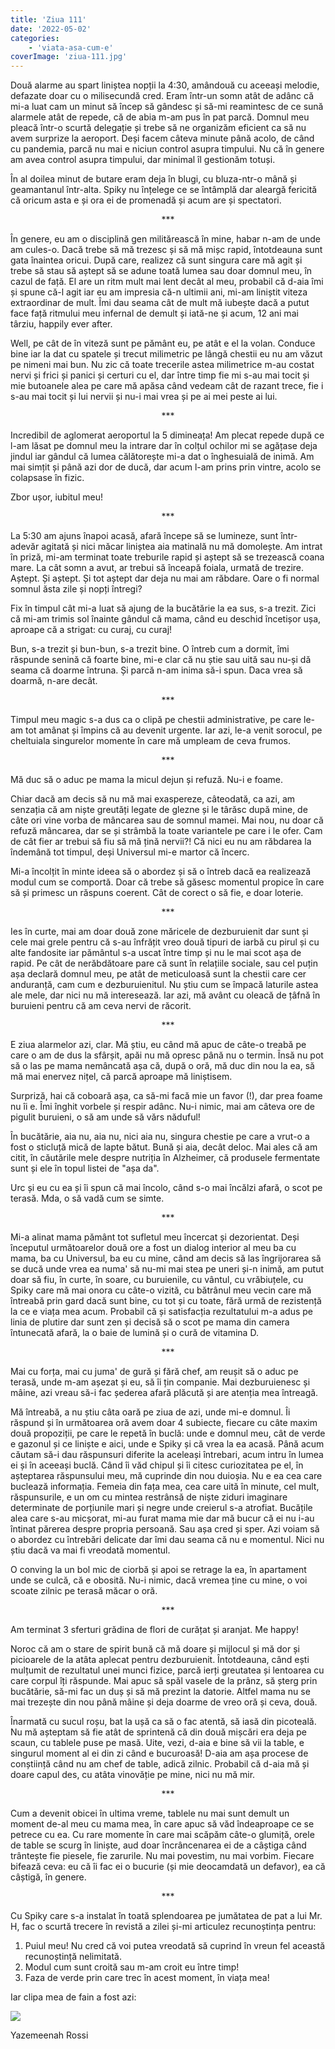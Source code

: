 ```yaml
---
title: 'Ziua 111'
date: '2022-05-02'
categories:
    - 'viata-asa-cum-e'
coverImage: 'ziua-111.jpg'
---
```


Două alarme au spart liniștea nopții la 4:30, amândouă cu aceeași melodie, defazate doar cu o milisecundă cred. Eram într-un somn atât de adânc că mi-a luat cam un minut să încep să gândesc și să-mi reamintesc de ce sună alarmele atât de repede, că de abia m-am pus în pat parcă. Domnul meu pleacă într-o scurtă delegație și trebe să ne organizăm eficient ca să nu avem surprize la aeroport. Deși facem câteva minute până acolo, de când cu pandemia, parcă nu mai e niciun control asupra timpului. Nu că în genere am avea control asupra timpului, dar minimal îl gestionăm totuși.

În al doilea minut de butare eram deja în blugi, cu bluza-ntr-o mână și geamantanul într-alta. Spiky nu înțelege ce se întâmplă dar aleargă fericită că oricum asta e și ora ei de promenadă și acum are și spectatori.

<p style="text-align: center;">***</p>

În genere, eu am o disciplină gen militărească în mine, habar n-am de unde am cules-o. Dacă trebe să mă trezesc și să mă mișc rapid, întotdeauna sunt gata înaintea oricui. După care, realizez că sunt singura care mă agit și trebe să stau să aștept să se adune toată lumea sau doar domnul meu, în cazul de față. El are un ritm mult mai lent decât al meu, probabil că d-aia îmi și spune că-l agit iar eu am impresia că-n ultimii ani, mi-am liniștit viteza extraordinar de mult. Îmi dau seama cât de mult mă iubește dacă a putut face față ritmului meu infernal de demult și iată-ne și acum, 12 ani mai târziu, happily ever after.

Well, pe cât de în viteză sunt pe pământ eu, pe atât e el la volan. Conduce bine iar la dat cu spatele și trecut milimetric pe lângă chestii eu nu am văzut pe nimeni mai bun. Nu zic că toate trecerile astea milimetrice m-au costat nervi și frici și panici și certuri cu el, dar între timp fie mi s-au mai tocit și mie butoanele alea pe care mă apăsa când vedeam cât de razant trece, fie i s-au mai tocit și lui nervii și nu-i mai vrea și pe ai mei peste ai lui.

<p style="text-align: center;">***</p>

Incredibil de aglomerat aeroportul la 5 dimineața! Am plecat repede după ce l-am lăsat pe domnul meu la intrare dar în colțul ochilor mi se agățase deja jindul iar gândul că lumea călătorește mi-a dat o înghesuială de inimă. Am mai simțit și până azi dor de ducă, dar acum l-am prins prin vintre, acolo se colapsase în fizic.

Zbor ușor, iubitul meu!

<p style="text-align: center;">***</p>

La 5:30 am ajuns înapoi acasă, afară începe să se lumineze, sunt într-adevăr agitată și nici măcar liniștea aia matinală nu mă domolește. Am intrat în priză, mi-am terminat toate treburile rapid și aștept să se trezească coana mare. La cât somn a avut, ar trebui să înceapă foiala, urmată de trezire. Aștept. Și aștept. Și tot aștept dar deja nu mai am răbdare. Oare o fi normal somnul ăsta zile și nopți întregi?

Fix în timpul cât mi-a luat să ajung de la bucătărie la ea sus, s-a trezit. Zici că mi-am trimis sol înainte gândul că mama, când eu deschid încetișor ușa, aproape că a strigat: cu curaj, cu curaj!

Bun, s-a trezit și bun-bun, s-a trezit bine. O întreb cum a dormit, îmi răspunde senină că foarte bine, mi-e clar că nu știe sau uită sau nu-și dă seama că doarme întruna. Și parcă n-am inima să-i spun. Daca vrea să doarmă, n-are decât.

<p style="text-align: center;">***</p>

Timpul meu magic s-a dus ca o clipă pe chestii administrative, pe care le-am tot amânat și împins că au devenit urgente. Iar azi, le-a venit sorocul, pe cheltuiala singurelor momente în care mă umpleam de ceva frumos.

<p style="text-align: center;">***</p>

Mă duc să o aduc pe mama la micul dejun și refuză. Nu-i e foame.

Chiar dacă am decis să nu mă mai exaspereze, câteodată, ca azi, am senzația că am niște greutăți legate de glezne și le târăsc după mine, de câte ori vine vorba de mâncarea sau de somnul mamei. Mai nou, nu doar că refuză mâncarea, dar se și strâmbă la toate variantele pe care i le ofer. Cam de cât fier ar trebui să fiu să mă țină nervii?! Că nici eu nu am răbdarea la îndemână tot timpul, deși Universul mi-e martor că încerc.

Mi-a încolțit în minte ideea să o abordez și să o întreb dacă ea realizează modul cum se comportă. Doar că trebe să găsesc momentul propice în care să și primesc un răspuns coerent. Cât de corect o să fie, e doar loterie.

<p style="text-align: center;">***</p>

Ies în curte, mai am doar două zone măricele de dezburuienit dar sunt și cele mai grele pentru că s-au înfrățit vreo două tipuri de iarbă cu pirul și cu alte fandosite iar pământul s-a uscat între timp și nu le mai scot așa de rapid. Pe cât de nerăbdătoare pare că sunt în relațiile sociale, sau cel puțin așa declară domnul meu, pe atât de meticuloasă sunt la chestii care cer anduranță, cam cum e dezburuienitul. Nu știu cum se împacă laturile astea ale mele, dar nici nu mă interesează. Iar azi, mă avânt cu oleacă de țâfnă în buruieni pentru că am ceva nervi de răcorit.

<p style="text-align: center;">***</p>

E ziua alarmelor azi, clar. Mă știu, eu când mă apuc de câte-o treabă pe care o am de dus la sfârșit, apăi nu mă opresc până nu o termin. Însă nu pot să o las pe mama nemâncată așa că, după o oră, mă duc din nou la ea, să mă mai enervez nițel, că parcă aproape mă liniștisem.

Surpriză, hai că coboară așa, ca să-mi facă mie un favor (!), dar prea foame nu îi e. Îmi înghit vorbele și respir adânc. Nu-i nimic, mai am câteva ore de pigulit buruieni, o să am unde să vărs năduful!

În bucătărie, aia nu, aia nu, nici aia nu, singura chestie pe care a vrut-o a fost o sticluță mică de lapte bătut. Bună și aia, decât deloc. Mai ales că am citit, în căutările mele despre nutriția în Alzheimer, că produsele fermentate sunt și ele în topul listei de "așa da".

Urc și eu cu ea și îi spun că mai încolo, când s-o mai încălzi afară, o scot pe terasă. Mda, o să vadă cum se simte.

<p style="text-align: center;">***</p>

Mi-a alinat mama pământ tot sufletul meu încercat și dezorientat. Deși începutul următoarelor două ore a fost un dialog interior al meu ba cu mama, ba cu Universul, ba eu cu mine, când am decis să las îngrijorarea să se ducă unde vrea ea numa' să nu-mi mai stea pe uneri și-n inimă, am putut doar să fiu, în curte, în soare, cu buruienile, cu vântul, cu vrăbiuțele, cu Spiky care mă mai onora cu câte-o vizită, cu bătrânul meu vecin care mă întreabă prin gard dacă sunt bine, cu tot și cu toate, fără urmă de rezistență la ce e viața mea acum. Probabil că și satisfacția rezultatului m-a adus pe linia de plutire dar sunt zen și decisă să o scot pe mama din camera întunecată afară, la o baie de lumină și o cură de vitamina D.

<p style="text-align: center;">***</p>

Mai cu forța, mai cu juma' de gură și fără chef, am reușit să o aduc pe terasă, unde m-am așezat și eu, să îi țin companie. Mai dezburuienesc și mâine, azi vreau să-i fac șederea afară plăcută și are atenția mea întreagă.

Mă întreabă, a nu știu câta oară pe ziua de azi, unde mi-e domnul. Îi răspund și în următoarea oră avem doar 4 subiecte, fiecare cu câte maxim două propoziții, pe care le repetă în buclă: unde e domnul meu, cât de verde e gazonul și ce liniște e aici, unde e Spiky și că vrea la ea acasă. Până acum căutam să-i dau răspunsuri diferite la aceleași întrebari, acum intru în lumea ei și în aceeași buclă. Când îi văd chipul și îi citesc curiozitatea pe el, în așteptarea răspunsului meu, mă cuprinde din nou duioșia. Nu e ea cea care buclează informația. Femeia din fața mea, cea care uită în minute, cel mult, răspunsurile, e un om cu mintea restrânsă de niște ziduri imaginare determinate de porțiunile mari și negre unde creierul s-a atrofiat. Bucățile alea care s-au micșorat, mi-au furat mama mie dar mă bucur că ei nu i-au întinat părerea despre propria persoană. Sau așa cred și sper. Azi voiam să o abordez cu întrebări delicate dar îmi dau seama că nu e momentul. Nici nu știu dacă va mai fi vreodată momentul.

O conving la un bol mic de ciorbă și apoi se retrage la ea, în apartament unde se culcă, că e obosită. Nu-i nimic, dacă vremea ține cu mine, o voi scoate zilnic pe terasă măcar o oră.

<p style="text-align: center;">***</p>

Am terminat 3 sferturi grădina de flori de curățat și aranjat. Me happy!

Noroc că am o stare de spirit bună că mă doare și mijlocul și mă dor și picioarele de la atâta aplecat pentru dezburuienit. Întotdeauna, când ești mulțumit de rezultatul unei munci fizice, parcă ierți greutatea și lentoarea cu care corpul îți răspunde. Mai apuc să spăl vasele de la prânz, să șterg prin bucătărie, să-mi fac un duș și să mă prezint la datorie. Altfel mama nu se mai trezește din nou până mâine și deja doarme de vreo oră și ceva, două.

Înarmată cu sucul roșu, bat la ușă ca să o fac atentă, să iasă din picoteală. Nu mă așteptam să fie atât de sprintenă că din două mișcări era deja pe scaun, cu tablele puse pe masă. Uite, vezi, d-aia e bine să vii la table, e singurul moment al ei din zi când e bucuroasă! D-aia am așa procese de conștiință când nu am chef de table, adică zilnic. Probabil că d-aia mă și doare capul des, cu atâta vinovăție pe mine, nici nu mă mir.

<p style="text-align: center;">***</p>

Cum a devenit obicei în ultima vreme, tablele nu mai sunt demult un moment de-al meu cu mama mea, în care apuc să văd îndeaproape ce se petrece cu ea. Cu rare momente în care mai scăpăm câte-o glumiță, orele de table se scurg în liniște, aud doar încrâncenarea ei de a câștiga când trântește fie piesele, fie zarurile. Nu mai povestim, nu mai vorbim. Fiecare bifează ceva: eu că îi fac ei o bucurie (și mie deocamdată un defavor), ea că câștigă, în genere.

<p style="text-align: center;">***</p>

Cu Spiky care s-a instalat în toată splendoarea pe jumătatea de pat a lui Mr. H, fac o scurtă trecere în revistă a zilei și-mi articulez recunoștința pentru:

1. Puiul meu! Nu cred că voi putea vreodată să cuprind în vreun fel această recunoștință nelimitată.
2. Modul cum sunt croită sau m-am croit eu între timp!
3. Faza de verde prin care trec în acest moment, în viața mea!

Iar clipa mea de fain a fost azi:

![](images/grey.jpeg)

Yazemeenah Rossi
